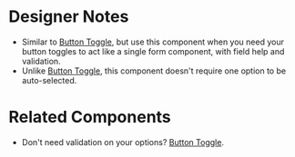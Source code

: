 # Designer Notes

- Similar to [Button Toggle](/components/button-toggle "Button Toggle"), but use this component when you need your button toggles to act like a single form component, with field help and validation.
- Unlike [Button Toggle](/components/button-toggle "Button Toggle"), this component doesn't require one option to be auto-selected.

# Related Components

- Don't need validation on your options? [Button Toggle](/components/button-toggle "Try Button Toggle").
